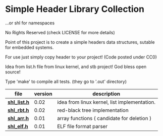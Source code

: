 # Simple Header Library Collection
...or shl for namespaces

No Rights Reserved
(check LICENSE for more details)

Point of this project is to create a simple headers data structures,
sutable for embedded systems.

For use just simply copy header to your project! (Code posted under CC0)

Idea from list.h file from linux kernel,
and stb project!
God bless open source!

Type 'make' to compile all tests. (they go to '.out' directory)

file | version | description
---------- | ------ | ----------------------------------- |
**[shl_list.h](shl_list.h)** | 0.02 | idea from linux kernel, list implementation.
**[shl_rbt.h](shl_rbt.h)** | 0.02 | red-black tree implementation
**[shl_arr.h](shl_arr.h)** | 0.01 | array functions ( candidate for deletion )
**[shl_elf.h](shl_elf.h)** | 0.01 | ELF file format parser
